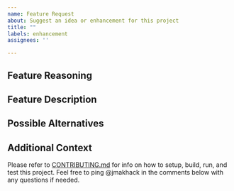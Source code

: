 ```yaml
---
name: Feature Request
about: Suggest an idea or enhancement for this project
title: ""
labels: enhancement
assignees: ''

---
```


## Feature Reasoning
<!---
Reasons why this new feature is desired.
For example: I don't like how _____ and would like the plugin to ____ instead.
Another example: The plugin currently has ____ which could be enhanced by including _____.
-->

## Feature Description
<!---
A clear and concise description of the desired enhancement.
-->

## Possible Alternatives
<!---
A clear and concise description of any alternative solutions.
-->

## Additional Context
<!---
Add any other context or screenshots about the feature request here.
Info such as mockups and/or diagrams can be useful here.
-->

Please refer to [CONTRIBUTING.md](https://github.com/jmakhack/hydrate-reminder/blob/master/CONTRIBUTING.md) for info on how to setup, build, run, and test this project. Feel free to ping @jmakhack in the comments below with any questions if needed.
